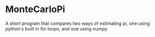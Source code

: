 # MonteCarloPi
A short program that compares two ways of estimating pi, one using python's built in for loops, and one using numpy.
